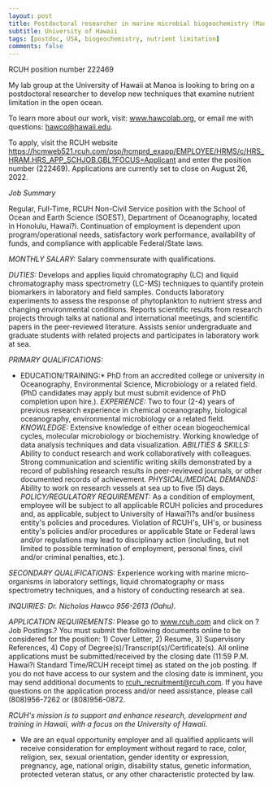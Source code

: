 ```yaml
---
layout: post
title: Postdoctoral researcher in marine microbial biogeochemistry (Manoa, Hawaii)
subtitle: University of Hawaii
tags: [postdoc, USA, biogeochemistry, nutrient limitation]
comments: false
---
```

RCUH position number 222469

My lab group at the University of Hawaii at Manoa is looking to bring on a
postdoctoral researcher to develop new techniques that examine nutrient
limitation in the open ocean.

To learn more about our work, visit: www.hawcolab.org, or email me with
questions: hawco@hawaii.edu.

To apply, visit the RCUH website
<https://hcmweb521.rcuh.com/psp/hcmprd_exapp/EMPLOYEE/HRMS/c/HRS_HRAM.HRS_APP_SCHJOB.GBL?FOCUS=Applicant>
and
enter the position number (222469). Applications are currently set to close
on August 26, 2022.

*Job Summary*

Regular, Full-Time, RCUH Non-Civil Service position with the School of
Ocean and Earth Science (SOEST), Department of Oceanography, located in
Honolulu, Hawai?i. Continuation of employment is dependent upon
program/operational needs, satisfactory work performance, availability of
funds, and compliance with applicable Federal/State laws.

*MONTHLY SALARY:*  Salary commensurate with qualifications.

*DUTIES:* Develops and applies liquid chromatography (LC) and liquid
chromatography mass spectrometry (LC-MS) techniques to quantify protein
biomarkers in laboratory and field samples. Conducts laboratory experiments
to assess the response of phytoplankton to nutrient stress and changing
environmental conditions. Reports scientific results from research projects
through talks at national and international meetings, and scientific papers
in the peer-reviewed literature. Assists senior undergraduate and graduate
students with related projects and participates in laboratory work at sea.

*PRIMARY QUALIFICATIONS:*
* EDUCATION/TRAINING:* PhD from an accredited college or university in
Oceanography, Environmental Science, Microbiology or a related field. (PhD
candidates may apply but must submit evidence of PhD completion upon hire.).
*EXPERIENCE:* Two to four (2-4) years of previous research experience in
chemical oceanography, biological oceanography, environmental microbiology
or a related field.
*KNOWLEDGE:* Extensive knowledge of either ocean biogeochemical cycles,
molecular microbiology or biochemistry. Working knowledge of data analysis
techniques and data visualization.
*ABILITIES & SKILLS:* Ability to conduct research and work collaboratively
with colleagues.  Strong communication and scientific writing skills
demonstrated by a record of publishing research results in peer-reviewed
journals, or other documented records of achievement.
*PHYSICAL/MEDICAL DEMANDS:* Ability to work on research vessels at sea up
to five (5) days.
*POLICY/REGULATORY REQUIREMENT:* As a condition of employment, employee
will be subject to all applicable RCUH policies and procedures and, as
applicable, subject to University of Hawai?i?s and/or business entity's
policies and procedures.  Violation of RCUH's, UH's, or business entity's
policies and/or procedures or applicable State or Federal laws and/or
regulations may lead to disciplinary action (including, but not limited to
possible termination of employment, personal fines, civil and/or criminal
penalties, etc.).

*SECONDARY QUALIFICATIONS:*
Experience working with marine micro-organisms in laboratory settings,
liquid chromatography or mass spectrometry techniques, and a history of
conducting research at sea.

*INQUIRIES:  Dr. Nicholas Hawco 956-2613 (Oahu).*

*APPLICATION REQUIREMENTS:* Please go to www.rcuh.com and click on ?Job
Postings.? You must submit the following documents online to be considered
for the position: 1) Cover Letter, 2) Resume, 3) Supervisory References, 4)
Copy of Degree(s)/Transcript(s)/Certificate(s). All online applications
must be submitted/received by the closing date (11:59 P.M. Hawai?i Standard
Time/RCUH receipt time) as stated on the job posting. If you do not have
access to our system and the closing date is imminent, you may send
additional documents to rcuh_recruitment@rcuh.com. If you have questions on
the application process and/or need assistance, please call (808)956-7262
or (808)956-0872.

*RCUH's mission is to support and enhance research, development and
training in Hawaii, with a focus on the University of Hawaii.*

* We are an equal opportunity employer and all qualified applicants will
receive consideration for employment without regard to race, color,
religion, sex, sexual orientation, gender identity or expression,
pregnancy, age, national origin, disability status, genetic information,
protected veteran status, or any other characteristic protected by law.
